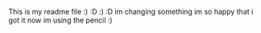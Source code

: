 This is my readme file
:)
:D
:)
:D
im changing something
im so happy that i got it
now im using the pencil :)
